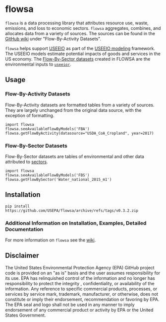 # flowsa
`flowsa` is a data processing library that attributes resource use, waste, emissions, and loss to economic sectors. `flowsa` aggregates, combines, and allocates data from a variety of sources. The sources can be found in the [GitHub wiki](https://github.com/USEPA/flowsa/wiki/Available-Data#flow-by-activity-datasets) under "Flow-By-Activity Datasets".

`flowsa` helps support [USEEIO](https://www.epa.gov/land-research/us-environmentally-extended-input-output-useeio-technical-content) as part of the [USEEIO modeling](https://www.epa.gov/land-research/us-environmentally-extended-input-output-useeio-models) framework. The USEEIO models estimate potential impacts of goods and services in the US economy. The [Flow-By-Sector datasets](https://github.com/USEPA/flowsa/wiki/Available-Data#flow-by-sector-datasets) created in FLOWSA are the environmental inputs to [`useeior`](https://github.com/USEPA/useeior).

## Usage
### Flow-By-Activity Datasets
Flow-By-Activity datasets are formatted tables from a variety of sources. They are largely unchanged from the original data source, with the exception of formatting.

`import flowsa` \
`flowsa.seeAvailableFlowByModels('FBA')` \
`flowsa.getFlowByActivity(datasource="USDA_CoA_Cropland", year=2017)`

### Flow-By-Sector Datasets
Flow-By-Sector datasets are tables of environmental and other data attributed to [sectors](https://www.census.gov/naics/).

`import flowsa` \
`flowsa.seeAvailableFlowByModels('FBS')` \
`flowsa.getFlowBySector('Water_national_2015_m1')`

## Installation
`pip install https://github.com/USEPA/flowsa/archive/refs/tags/v0.3.2.zip`

### Additional Information on Installation, Examples, Detailed Documentation
For more information on `flowsa` see the [wiki](https://github.com/USEPA/flowsa/wiki).

## Disclaimer

The United States Environmental Protection Agency (EPA) GitHub project code is provided on an "as is" basis
and the user assumes responsibility for its use.  EPA has relinquished control of the information and no longer
has responsibility to protect the integrity , confidentiality, or availability of the information.  Any
reference to specific commercial products, processes, or services by service mark, trademark, manufacturer,
or otherwise, does not constitute or imply their endorsement, recommendation or favoring by EPA.  The EPA seal
and logo shall not be used in any manner to imply endorsement of any commercial product or activity by EPA or
the United States Government.
